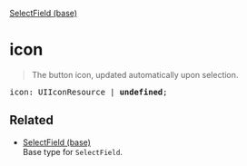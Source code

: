 [SelectField (base)](SelectField_base.md)

# icon

> The button icon, updated automatically upon selection.

<pre class="docgen_signature">icon: UIIconResource | <b>undefined</b>;</pre>

## Related

- [<!--{ref:type}-->SelectField (base)](SelectField_base.md) \
    Base type for `SelectField`.
